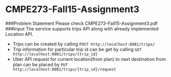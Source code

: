 # CMPE273-Fall15-Assignment3
###Problem Statement
Please check CMPE273-Fall15-Assignment3.pdf
###Input
The service supports trips API along with already implemented Location API. 
- Trips can be created by calling ```POST http://localhost:8081/trips/```
- Trip information for particular trip id can be get by calling ```GET http://localhost:8081/trips/{trip_id}```
- Uber API request for current location(from plan) to next destination from plan can be placed by ```PUT http://localhost:8081/trips/{trip_id}/request```
